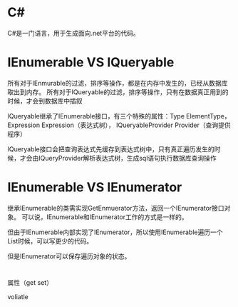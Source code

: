 # C#

C#是一门语言，用于生成面向.net平台的代码。


# IEnumerable VS IQueryable

所有对于IEnmurable的过滤，排序等操作，都是在内存中发生的，已经从数据库取出到内存。
所有对于IQueryable的过滤，排序等操作，只有在数据真正用到的时候，才会到数据库中插叙

IQueryable继承了IEnumerable接口，有三个特殊的属性：Type ElementType，Expression Expression（表达式树）， IQueryableProvider Provider（查询提供程序）

IQueryable接口会把查询表达式先缓存到表达式树中，只有真正遍历发生的时候，才会由IQueryProvider解析表达式树，生成sql语句执行数据库查询操作


# IEnumerable VS IEnumerator

继承IEnumerable的类需实现GetEnmuerator方法，返回一个IEnumerator接口对象。
可以说，IEnumerable和IEnumerator工作的方式是一样的。

但由于IEnumerable内部实现了IEnumerator，所以使用IEnumerable遍历一个List时候，可以写更少的代码。

但是IEnumerator可以保存遍历对象的状态。

#

属性（get set）


voliatle
